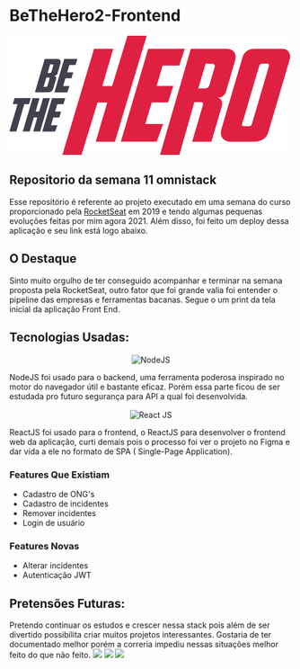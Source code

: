 # BeTheHero2-Frontend

 ![Be The Hero](/frontend/src/assets/logo.svg)


## Repositorio da semana 11 omnistack

Esse repositório é referente ao projeto executado em uma semana do curso proporcionado pela [RocketSeat](https://rocketseat.com.br/) em 2019 e tendo algumas pequenas evoluções feitas por mim agora 2021. Além disso, foi feito um deploy dessa aplicação e seu link está logo abaixo. 

## O Destaque

Sinto muito orgulho de ter conseguido acompanhar e terminar na semana proposta pela RocketSeat, outro fator que foi grande valia foi entender o pipeline das empresas e ferramentas bacanas. Segue o um print da tela inicial da aplicação Front End. 



## Tecnologias Usadas:

<p align="center">
  <img src="https://pplware.sapo.pt/wp-content/uploads/2016/05/nodejs_04.jpg" width="150" title="NodeJS" align="center">
  <p>NodeJS foi usado para o backend, uma ferramenta poderosa inspirado no motor do navegador útil e bastante eficaz. Porém essa parte ficou de ser estudada pro futuro segurança para API a qual foi desenvolvida.</p>
 </p>

 <p align="center">
  <img src="https://i1.wp.com/leblogducodeur.fr/wp-content/uploads/2019/12/composants-reactjs.png?fit=339%2C149&ssl=1" width="150" alt="React JS" align="center">
  <p>ReactJS foi usado para o frontend, o ReactJS para desenvolver o frontend web da aplicação, curti demais pois o processo foi ver o projeto no Figma e dar vida a ele no formato de SPA ( Single-Page Application).</p>
</p>


### Features Que Existiam

- Cadastro de ONG's
- Cadastro de incidentes
- Remover incidentes
- Login de usuário

### Features Novas

- Alterar incidentes
- Autenticação JWT

## Pretensões Futuras:

Pretendo continuar os estudos e crescer nessa stack pois além de ser divertido possibilita criar muitos projetos interessantes. Gostaria de ter documentado melhor porém a correria impediu nessas situações melhor feito do que não feito.
  <a href = "https://bethehero2021-frontend.herokuapp.com/"><img src="https://img.shields.io/badge/-Instagram-%23E4405F?style=for-the-badge&logo=instagram&logoColor=white" target="_blank"></a>
    <a href="https://instagram.com/lui4ssantosdev" target="_blank"><img src="https://img.shields.io/badge/-Instagram-%23E4405F?style=for-the-badge&logo=instagram&logoColor=white" target="_blank"></a>
  <a href="https://www.linkedin.com/in/LuísAntônio" target="_blank"><img src="https://img.shields.io/badge/-LinkedIn-%230077B5?style=for-the-badge&logo=linkedin&logoColor=white" target="_blank"></a> 
